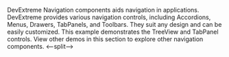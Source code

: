 DevExtreme Navigation components aids navigation in applications. DevExtreme provides various navigation controls, including Accordions, Menus, Drawers, TabPanels, and Toolbars. They suit any design and can be easily customized. This example demonstrates the TreeView and TabPanel controls. View other demos in this section to explore other navigation components.
<--split-->